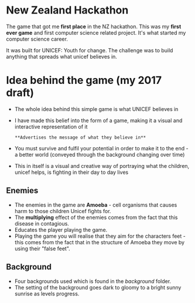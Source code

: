 # New Zealand Hackathon 
The game that got me **first place** in the NZ hackathon. 
This was my **first ever game** and first computer science related project. It's what started my computer science career.

It was built for UNICEF: Youth for change. 
The challenge was to build anything that spreads what unicef believes in.

# Idea behind the game (my 2017 draft)
-	The whole idea behind this simple game is what UNICEF believes in
-	I have made this belief into the form of a game, making it a visual and interactive representation of it

		**Advertises the message of what they believe in**
-	You must survive and fulfil your potential in order to make it to the end - a better world (conveyed through the background changing over time)
-	This in itself is a visual and creative way of portraying what the children, unicef helps, is fighting in their day to day lives

## Enemies
- The enemies in the game are **Amoeba** - cell organisms that causes harm to those children Unicef fights for.
- The **multiplying** effect of the enemies comes from the fact that this disease in contagious.
- Educates the player playing the game.
- Playing the game you will realise that they aim for the characters feet - this comes from the fact
that in the structure of Amoeba they move by using their "false feet".

## Background
- Four backgrounds used which is found in the _background_ folder.
- The setting of the background goes dark to gloomy to a bright sunny sunrise as levels progress.
